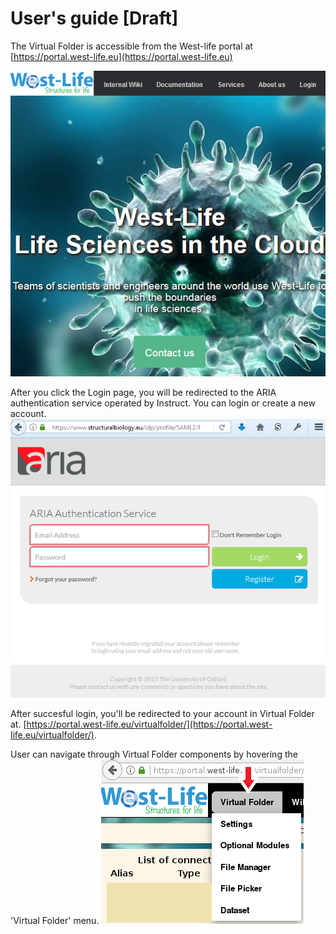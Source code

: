 # User's guide \[Draft\]

The Virtual Folder is accessible from the West-life portal at [https://portal.west-life.eu](https://portal.west-life.eu)

![](/virtualfolder/assets/WestlifePortal.PNG)

After you click the Login page, you will be redirected to the ARIA authentication service operated by Instruct.
You can login or create a new account.
![](/virtualfolder/assets/Portal2Login2.PNG)

After succesful login, you'll be redirected to your account in Virtual Folder at.
[https://portal.west-life.eu/virtualfolder/](https://portal.west-life.eu/virtualfolder/).

User can navigate through Virtual Folder components by hovering the 'Virtual Folder' menu.
![](/virtualfolder/assets/VirtualFolderMenu.PNG)

